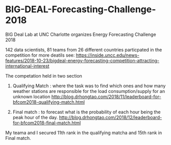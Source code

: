 # BIG-DEAL-Forecasting-Challenge-2018
BIG Deal Lab at UNC Charlotte organizes Energy Forecasting Challenge 2018 

142 data scientists, 81 teams from 26 different countries particpated in the competition 
for more deatils see: https://inside.uncc.edu/news-features/2018-10-23/bigdeal-energy-forecasting-competition-attracting-international-interest

The competation held in two section 
1) Qualifying Match : where  the task was to find which ones and how many weather stations are responsible for the load consumption/supply for an unknown location
http://blog.drhongtao.com/2018/11/leaderboard-for-bfcom2018-qualifying-match.html

2) Final match : to forecast what is the probability of each hour being the peak hour of the day. 
http://blog.drhongtao.com/2018/12/leaderboard-for-bfcom2018-final-match.html

My teama and I secured 11th rank in the qualifying matcha and 15th rank in Final match. 
